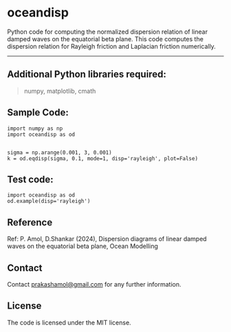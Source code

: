 # oceandisp

Python code for computing the normalized dispersion relation of linear damped waves on the equatorial beta plane. This code computes the dispersion relation for Rayleigh friction and Laplacian friction numerically. 

___

## Additional Python libraries required:
> numpy, matplotlib, cmath



## Sample Code:
```
import numpy as np
import oceandisp as od


sigma = np.arange(0.001, 3, 0.001)
k = od.eqdisp(sigma, 0.1, mode=1, disp='rayleigh', plot=False)
```

## Test code:

```
import oceandisp as od
od.example(disp='rayleigh')
```

## Reference
Ref: P. Amol, D.Shankar (2024), Dispersion diagrams of linear damped waves on the equatorial beta plane, Ocean Modelling

## Contact
Contact prakashamol@gmail.com for any further information.
 
## License
The code is licensed under the MIT license.



